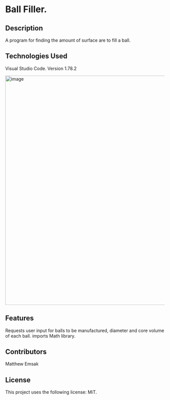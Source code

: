 # <strong> Ball Filler.  </strong> #

## <strong> Description </strong> ##

A program for finding the amount of surface are to fill a ball.

## <strong> Technologies Used </strong> ##
Visual Studio Code. Version 1.78.2


![]()<img width="723" alt="image" src="https://github.com/matthew813709/Gitimages.git">

## <strong> Features </strong> ##
Requests user input for balls to be manufactured, diameter and core volume of each ball.
imports Math library.

## <strong> Contributors </strong> ##
Matthew Emsak

## <strong> License </strong> ##
This project uses the following license: MiT.







